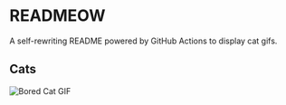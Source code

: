 # READMEOW

A self-rewriting README powered by GitHub Actions to display cat gifs.

## Cats

![Bored Cat GIF](https://media2.giphy.com/media/v1.Y2lkPTlhY2QwMmRhNzByYmM0cGdqbWdoZ3BkenBidDRnNDNtOWp2YXc0MjA2MGJwZGxxaiZlcD12MV9naWZzX3NlYXJjaCZjdD1n/mlvseq9yvZhba/200.gif)
